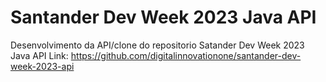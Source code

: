 # Santander Dev Week 2023 Java API

Desenvolvimento da API/clone do repositorio Satander Dev Week 2023 Java API 
Link: https://github.com/digitalinnovationone/santander-dev-week-2023-api
